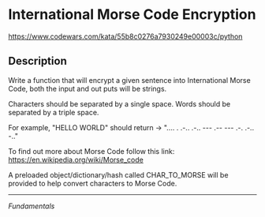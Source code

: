 # International Morse Code Encryption

<https://www.codewars.com/kata/55b8c0276a7930249e00003c/python>

## Description

Write a function that will encrypt a given sentence into International Morse Code, both the input and out puts will be strings.

Characters should be separated by a single space. Words should be separated by a triple space.

For example, "HELLO WORLD" should return -> ".... . .-.. .-.. ---   .-- --- .-. .-.. -.."

To find out more about Morse Code follow this link: <https://en.wikipedia.org/wiki/Morse_code>

A preloaded object/dictionary/hash called CHAR_TO_MORSE will be provided to help convert characters to Morse Code.

---
*Fundamentals*